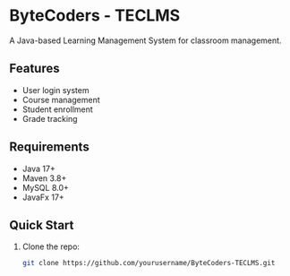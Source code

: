 # ByteCoders - TECLMS

A Java-based Learning Management System for classroom management.

## Features
- User login system
- Course management
- Student enrollment
- Grade tracking

## Requirements
- Java 17+
- Maven 3.8+
- MySQL 8.0+
- JavaFx 17+

## Quick Start
1. Clone the repo:
   ```sh
   git clone https://github.com/yourusername/ByteCoders-TECLMS.git

